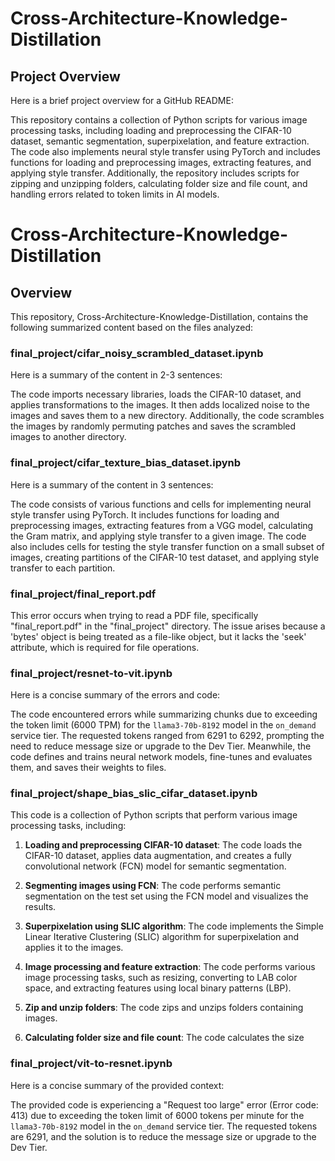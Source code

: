 # Cross-Architecture-Knowledge-Distillation

## Project Overview
Here is a brief project overview for a GitHub README:

This repository contains a collection of Python scripts for various image processing tasks, including loading and preprocessing the CIFAR-10 dataset, semantic segmentation, superpixelation, and feature extraction. The code also implements neural style transfer using PyTorch and includes functions for loading and preprocessing images, extracting features, and applying style transfer. Additionally, the repository includes scripts for zipping and unzipping folders, calculating folder size and file count, and handling errors related to token limits in AI models.

# Cross-Architecture-Knowledge-Distillation

## Overview
This repository, Cross-Architecture-Knowledge-Distillation, contains the following summarized content based on the files analyzed:

### final_project/cifar_noisy_scrambled_dataset.ipynb
Here is a summary of the content in 2-3 sentences:

The code imports necessary libraries, loads the CIFAR-10 dataset, and applies transformations to the images. It then adds localized noise to the images and saves them to a new directory. Additionally, the code scrambles the images by randomly permuting patches and saves the scrambled images to another directory.

### final_project/cifar_texture_bias_dataset.ipynb
Here is a summary of the content in 3 sentences:

The code consists of various functions and cells for implementing neural style transfer using PyTorch. It includes functions for loading and preprocessing images, extracting features from a VGG model, calculating the Gram matrix, and applying style transfer to a given image. The code also includes cells for testing the style transfer function on a small subset of images, creating partitions of the CIFAR-10 test dataset, and applying style transfer to each partition.

### final_project/final_report.pdf
This error occurs when trying to read a PDF file, specifically "final_report.pdf" in the "final_project" directory. The issue arises because a 'bytes' object is being treated as a file-like object, but it lacks the 'seek' attribute, which is required for file operations.

### final_project/resnet-to-vit.ipynb
Here is a concise summary of the errors and code:

The code encountered errors while summarizing chunks due to exceeding the token limit (6000 TPM) for the `llama3-70b-8192` model in the `on_demand` service tier. The requested tokens ranged from 6291 to 6292, prompting the need to reduce message size or upgrade to the Dev Tier. Meanwhile, the code defines and trains neural network models, fine-tunes and evaluates them, and saves their weights to files.

### final_project/shape_bias_slic_cifar_dataset.ipynb
This code is a collection of Python scripts that perform various image processing tasks, including:

1. **Loading and preprocessing CIFAR-10 dataset**: The code loads the CIFAR-10 dataset, applies data augmentation, and creates a fully convolutional network (FCN) model for semantic segmentation.

2. **Segmenting images using FCN**: The code performs semantic segmentation on the test set using the FCN model and visualizes the results.

3. **Superpixelation using SLIC algorithm**: The code implements the Simple Linear Iterative Clustering (SLIC) algorithm for superpixelation and applies it to the images.

4. **Image processing and feature extraction**: The code performs various image processing tasks, such as resizing, converting to LAB color space, and extracting features using local binary patterns (LBP).

5. **Zip and unzip folders**: The code zips and unzips folders containing images.

6. **Calculating folder size and file count**: The code calculates the size

### final_project/vit-to-resnet.ipynb
Here is a concise summary of the provided context:

The provided code is experiencing a "Request too large" error (Error code: 413) due to exceeding the token limit of 6000 tokens per minute for the `llama3-70b-8192` model in the `on_demand` service tier. The requested tokens are 6291, and the solution is to reduce the message size or upgrade to the Dev Tier.

